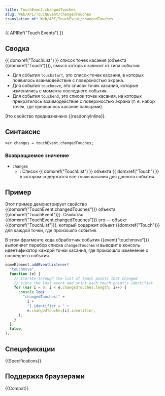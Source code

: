 ```yaml
---
title: TouchEvent.changedTouches
slug: Web/API/TouchEvent/changedTouches
translation_of: Web/API/TouchEvent/changedTouches
---
```


{{ APIRef("Touch Events") }}

## Сводка

{{ domxref("TouchList") }} список точек касания (объекта {{domxref("Touch")}}), смысл которых зависит от типа события:

- Для события `touchstart`, это список точек касания, в которых появилось взаимодействие с поверхностью экрана.
- Для события `touchmove`, это список точек касания, которые изменились с момента последнего события.
- Для события `touchend`, это список точек касания, на которых прекратилось взаимодействие с поверхностью экрана (т. е. набор точек, где прервалось касание пальцами).

Это свойство предназначено {{readonlyInline}}.

## Синтаксис

```
var changes = touchEvent.changedTouches;
```

### Возвращаемое значение

- `changes`
  - : Список {{ domxref("TouchList") }} объекта {{ domxref("Touch") }} в котором содержатся все точки касания для данного события.

## Пример

Этот пример демонстрирует свойство {{domxref("TouchEvent.changedTouches")}} объекта {{domxref("TouchEvent")}}. Свойство {{domxref("TouchEvent.changedTouches")}} это — объект {{domxref("TouchList")}}, который содержит объект {{domxref("Touch")}} для каждой точки, где произошло событие.

В этом фрагменте кода обработчик события {{event("touchmove")}} выполняет перебор списка `changedTouches` и выводит в консоль идентификатор каждой точки касания, где произошло изменение с последнего события.

```js
someElement.addEventListener(
  "touchmove",
  function (e) {
    // Iterate through the list of touch points that changed
    // since the last event and print each touch point's identifier.
    for (var i = 0; i < e.changedTouches.length; i++) {
      console.log(
        "changedTouches[" +
          i +
          "].identifier = " +
          e.changedTouches[i].identifier,
      );
    }
  },
  false,
);
```

## Спецификации

{{Specifications}}

## Поддержка браузерами

{{Compat}}
